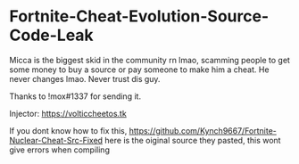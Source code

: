 # Fortnite-Cheat-Evolution-Source-Code-Leak
Micca is the biggest skid in the community rn lmao, scamming people to get some money to buy a source or pay someone to make him a cheat. He never changes lmao.
Never trust dis guy.

Thanks to !mox#1337 for sending it.

Injector: https://volticcheetos.tk

If you dont know how to fix this, https://github.com/Kynch9667/Fortnite-Nuclear-Cheat-Src-Fixed here is the oiginal source they pasted, this wont give errors when compiling
